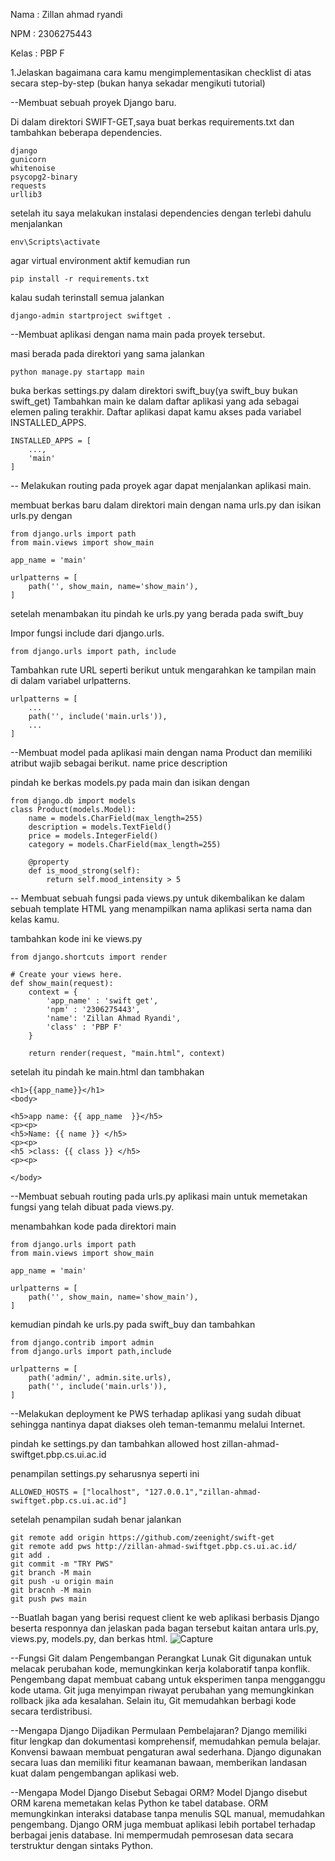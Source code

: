 Nama : Zillan ahmad ryandi

NPM : 2306275443

Kelas : PBP F

1.Jelaskan bagaimana cara kamu mengimplementasikan checklist di atas secara step-by-step (bukan hanya sekadar mengikuti tutorial)

--Membuat sebuah proyek Django baru.

Di dalam direktori SWIFT-GET,saya buat berkas requirements.txt dan tambahkan beberapa dependencies.
```
django
gunicorn
whitenoise
psycopg2-binary
requests
urllib3
```
setelah itu saya melakukan instalasi dependencies dengan terlebi dahulu menjalankan
```
env\Scripts\activate
```
agar virtual environment aktif
kemudian run
```
pip install -r requirements.txt
```
kalau sudah terinstall semua jalankan
```
django-admin startproject swiftget .
```

--Membuat aplikasi dengan nama main pada proyek tersebut.

masi berada pada direktori yang sama jalankan
```
python manage.py startapp main
```
buka berkas settings.py dalam direktori swift_buy(ya swift_buy bukan swift_get) Tambahkan main ke dalam daftar aplikasi yang ada sebagai elemen paling terakhir. Daftar aplikasi dapat kamu akses pada variabel INSTALLED_APPS.

```
INSTALLED_APPS = [
    ...,
    'main'
]
```


-- Melakukan routing pada proyek agar dapat menjalankan aplikasi main.

membuat berkas baru dalam direktori main dengan nama urls.py
dan isikan urls.py dengan
```
from django.urls import path
from main.views import show_main

app_name = 'main'

urlpatterns = [
    path('', show_main, name='show_main'),
]
```
setelah menambakan itu pindah ke urls.py yang berada pada swift_buy

Impor fungsi include dari django.urls.


```
from django.urls import path, include
```

Tambahkan rute URL seperti berikut untuk mengarahkan ke tampilan main di dalam variabel urlpatterns.
```
urlpatterns = [
    ...
    path('', include('main.urls')),
    ...
]
```


--Membuat model pada aplikasi main dengan nama Product dan memiliki atribut wajib sebagai berikut.
name
price
description


pindah ke berkas models.py pada main dan isikan dengan
```
from django.db import models
class Product(models.Model):
    name = models.CharField(max_length=255)
    description = models.TextField()
    price = models.IntegerField()
    category = models.CharField(max_length=255)

    @property
    def is_mood_strong(self):
        return self.mood_intensity > 5
```


-- Membuat sebuah fungsi pada views.py untuk dikembalikan ke dalam sebuah template HTML yang menampilkan nama aplikasi serta nama dan kelas kamu.

tambahkan kode ini ke views.py
```
from django.shortcuts import render

# Create your views here.
def show_main(request):
    context = {
        'app_name' : 'swift get',
        'npm' : '2306275443',
        'name': 'Zillan Ahmad Ryandi',
        'class' : 'PBP F'
    }

    return render(request, "main.html", context)
```
setelah itu pindah ke main.html dan tambhakan 
```
<h1>{{app_name}}</h1>
<body>

<h5>app name: {{ app_name  }}</h5>
<p><p>
<h5>Name: {{ name }} </h5>
<p><p>
<h5 >class: {{ class }} </h5>
<p><p>
    
</body>

```
--Membuat sebuah routing pada urls.py aplikasi main untuk memetakan fungsi yang telah dibuat pada views.py.

menambahkan kode pada direktori main
```
from django.urls import path
from main.views import show_main

app_name = 'main'

urlpatterns = [
    path('', show_main, name='show_main'),
]
```

kemudian pindah ke urls.py pada swift_buy dan tambahkan
```
from django.contrib import admin
from django.urls import path,include

urlpatterns = [
    path('admin/', admin.site.urls),
    path('', include('main.urls')),
]
```
--Melakukan deployment ke PWS terhadap aplikasi yang sudah dibuat sehingga nantinya dapat diakses oleh teman-temanmu melalui Internet.

pindah ke settings.py dan tambahkan allowed host zillan-ahmad-swiftget.pbp.cs.ui.ac.id

penampilan settings.py seharusnya seperti ini
```
ALLOWED_HOSTS = ["localhost", "127.0.0.1","zillan-ahmad-swiftget.pbp.cs.ui.ac.id"]
```
setelah penampilan sudah benar jalankan
```
git remote add origin https://github.com/zeenight/swift-get
git remote add pws http://zillan-ahmad-swiftget.pbp.cs.ui.ac.id/
git add .
git commit -m "TRY PWS"
git branch -M main
git push -u origin main
git bracnh -M main
git push pws main
```
--Buatlah bagan yang berisi request client ke web aplikasi berbasis Django beserta responnya dan jelaskan pada bagan tersebut kaitan antara urls.py, views.py, models.py, dan berkas html.
![Capture](https://github.com/user-attachments/assets/b1fa8f13-6212-43ee-9a78-2a9c2432e4b6)


--Fungsi Git dalam Pengembangan Perangkat Lunak
Git digunakan untuk melacak perubahan kode, memungkinkan kerja kolaboratif tanpa konflik. Pengembang dapat membuat cabang untuk eksperimen tanpa mengganggu kode utama. Git juga menyimpan riwayat perubahan yang memungkinkan rollback jika ada kesalahan. Selain itu, Git memudahkan berbagi kode secara terdistribusi.

--Mengapa Django Dijadikan Permulaan Pembelajaran?
Django memiliki fitur lengkap dan dokumentasi komprehensif, memudahkan pemula belajar. Konvensi bawaan membuat pengaturan awal sederhana. Django digunakan secara luas dan memiliki fitur keamanan bawaan, memberikan landasan kuat dalam pengembangan aplikasi web.

--Mengapa Model Django Disebut Sebagai ORM?
Model Django disebut ORM karena memetakan kelas Python ke tabel database. ORM memungkinkan interaksi database tanpa menulis SQL manual, memudahkan pengembang. Django ORM juga membuat aplikasi lebih portabel terhadap berbagai jenis database. Ini mempermudah pemrosesan data secara terstruktur dengan sintaks Python.







